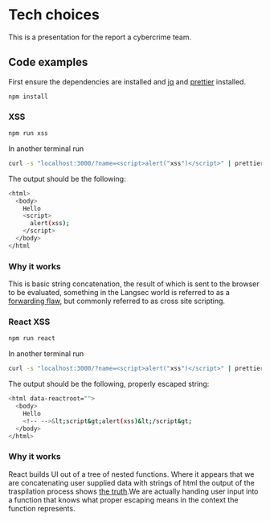 # Tech choices

This is a presentation for the report a cybercrime team.

## Code examples

First ensure the dependencies are installed and [jq](https://stedolan.github.io/jq/download/) and	[prettier](https://prettier.io/) installed.

```
npm install
```
	
### XSS

```sh
npm run xss
```
In another terminal run

```sh
curl -s "localhost:3000/?name=<script>alert("xss")</script>" | prettier --stdin --parser=html
```
The output should be the following:
```sh
<html>
  <body>
    Hello
    <script>
      alert(xss);
    </script>
  </body>
</html
```
### Why it works

This is basic string concatenation, the result of which is sent to the browser to be evaluated, something in the Langsec world is referred to as a [forwarding flaw](http://www.cs.ru.nl/~erikpoll/publications/2018_langsec.pdf), but commonly referred to as cross site scripting. 

### React XSS

```sh
npm run react
```
In another terminal run
```sh
curl -s "localhost:3000/?name=<script>alert("xss")</script>" | prettier --stdin --parser=html
```
The output should be the following, properly escaped string:
```sh
<html data-reactroot="">
  <body>
    Hello
    <!-- -->&lt;script&gt;alert(xss)&lt;/script&gt;
  </body>
</html>

```
### Why it works

React builds UI out of a tree of nested functions. Where it appears that we are concatenating user supplied data with strings of html the output of the traspilation process shows [the truth](https://babeljs.io/en/repl#?browsers=&build=&builtIns=false&spec=false&loose=false&code_lz=MYewdgzgLgBASgUwIbFgXhgJwQRwK4CW2AFAOTYpSkCUAUKJLAN5YJgAmCmAKiAMpRMBMAHMYAXxgZs-IgjIVUAWnYgAtgHoIXAG5ca9cNBgIAHgAdsECFNaySpM5YTWDDY0nPnbTqxGJ0tJ7mAHQiCFBkGqQANDDEMnguUHFW5kYI1FIAfDBMtDAw7swwYEhqCBK2ickh-FwAnrQFrFB4mGCsEOmQCCFQDebypAAWUGoANjQh2hzELYXYHFy8AkKi84VbMAA8Y5PZC9u7AEYg7A3ZABIIExMgeWUV4jsaZxeHx7sa-xPZMUdqADCnRxIFgiEJgRoGxiABmAAMSOoQA&debug=false&forceAllTransforms=false&shippedProposals=false&circleciRepo=&evaluate=false&fileSize=false&timeTravel=false&sourceType=module&lineWrap=true&presets=es2015%2Creact%2Cstage-2&prettier=false&targets=&version=7.8.3&externalPlugins=).We are actually handing user input into a function that knows what proper escaping means in the context the function represents.


